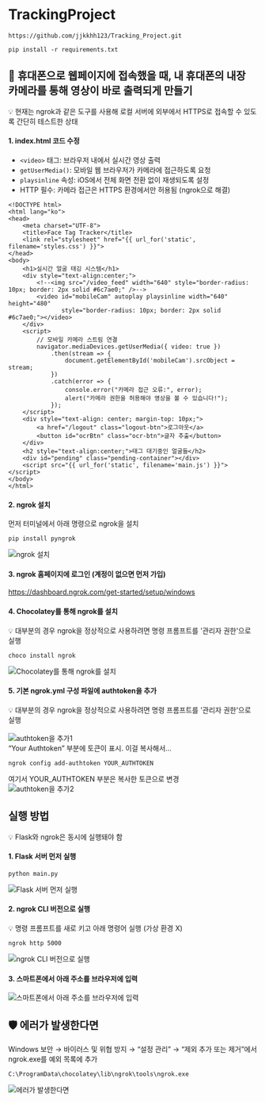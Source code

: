 # TrackingProject

```
https://github.com/jjkkhh123/Tracking_Project.git
```
```
pip install -r requirements.txt
```

## 📱 휴대폰으로 웹페이지에 접속했을 때, 내 휴대폰의 내장 카메라를 통해 영상이 바로 출력되게 만들기
💡 현재는 ngrok과 같은 도구를 사용해 로컬 서버에 외부에서 HTTPS로 접속할 수 있도록 간단히 테스트한 상태

#### 1. index.html 코드 수정
- `<video>` 태그: 브라우저 내에서 실시간 영상 출력
- `getUserMedia()`: 모바일 웹 브라우저가 카메라에 접근하도록 요청
- `playsinline` 속성: iOS에서 전체 화면 전환 없이 재생되도록 설정
- HTTP 필수: 카메라 접근은 HTTPS 환경에서만 허용됨 (ngrok으로 해결)
```
<!DOCTYPE html>
<html lang="ko">
<head>
    <meta charset="UTF-8">
    <title>Face Tag Tracker</title>
    <link rel="stylesheet" href="{{ url_for('static', filename='styles.css') }}">
</head>
<body>
    <h1>실시간 얼굴 태깅 시스템</h1>
    <div style="text-align:center;">
        <!--<img src="/video_feed" width="640" style="border-radius: 10px; border: 2px solid #6c7ae0;" />-->
        <video id="mobileCam" autoplay playsinline width="640" height="480"
               style="border-radius: 10px; border: 2px solid #6c7ae0;"></video>
    </div>
    <script>
        // 모바일 카메라 스트림 연결
        navigator.mediaDevices.getUserMedia({ video: true })
            .then(stream => {
                document.getElementById('mobileCam').srcObject = stream;
            })
            .catch(error => {
                console.error("카메라 접근 오류:", error);
                alert("카메라 권한을 허용해야 영상을 볼 수 있습니다!");
            });
    </script>
    <div style="text-align: center; margin-top: 10px;">
        <a href="/logout" class="logout-btn">로그아웃</a>
        <button id="ocrBtn" class="ocr-btn">글자 추출</button>
    </div>
    <h2 style="text-align:center;">태그 대기중인 얼굴들</h2>
    <div id="pending" class="pending-container"></div>
    <script src="{{ url_for('static', filename='main.js') }}"></script>
</body>
</html>
```

#### 2. ngrok 설치
먼저 터미널에서 아래 명령으로 ngrok을 설치
```
pip install pyngrok
```
![ngrok 설치]()

#### 3. ngrok 홈페이지에 로그인 (계정이  없으면 먼저 가입)
https://dashboard.ngrok.com/get-started/setup/windows

#### 4. Chocolatey를 통해 ngrok를 설치
💡 대부분의 경우 ngrok을 정상적으로 사용하려면 명령 프롬프트를 '관리자 권한'으로 실행
```
choco install ngrok
```
![Chocolatey를 통해 ngrok를 설치]()

#### 5. 기본 ngrok.yml 구성 파일에 authtoken을 추가
💡 대부분의 경우 ngrok을 정상적으로 사용하려면 명령 프롬프트를 '관리자 권한'으로 실행<br><br>
![authtoken을 추가1]()<br>
“Your Authtoken” 부분에 토큰이 표시. 이걸 복사해서...<br>
```
ngrok config add-authtoken YOUR_AUTHTOKEN
```
여기서 YOUR_AUTHTOKEN 부분은 복사한 토큰으로 변경<br>
![authtoken을 추가2]()

## 실행 방법
💡 Flask와 ngrok은 동시에 실행돼야 함

#### 1. Flask 서버 먼저 실행
```
python main.py
```
![Flask 서버 먼저 실행]()

#### 2. ngrok CLI 버전으로 실행
💡 명령 프롬프트를 새로 키고 아래 명령어 실행 (가상 환경 X)
```
ngrok http 5000
```
![ngrok CLI 버전으로 실행]()

#### 3. 스마트폰에서 아래 주소를 브라우저에 입력
![스마트폰에서 아래 주소를 브라우저에 입력]()

## 🛡️ 에러가 발생한다면
Windows 보안 → 바이러스 및 위협 방지 → “설정 관리” → “제외 추가 또는 제거”에서 ngrok.exe를 예외 목록에 추가
```
C:\ProgramData\chocolatey\lib\ngrok\tools\ngrok.exe
```
![에러가 발생한다면]()
